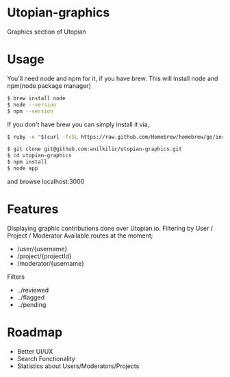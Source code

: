 # Utopian-graphics
Graphics section of Utopian

# Usage
You'll need node and npm for it, if you have brew. This will install node and npm(node package manager)
```bash
$ brew install node
$ node --version
$ npm --version
```

If you don't have brew you can simply install it via,
```bash
$ ruby -e "$(curl -fsSL https://raw.github.com/Homebrew/homebrew/go/install)"
```

```bash
$ git clone git@github.com:anilkilic/utopian-graphics.git
$ cd utopian-graphics
$ npm install
$ node app
```

and browse localhost:3000

# Features
Displaying graphic contributions done over Utopian.io.
Filtering by User / Project / Moderator
Available routes at the moment;
- /user/{username}
- /project/{projectId}
- /moderator/{username}

Filters
- ../reviewed
- ../flagged
- ../pending

# Roadmap
- Better UI/UX
- Search Functionality
- Statistics about Users/Moderators/Projects

